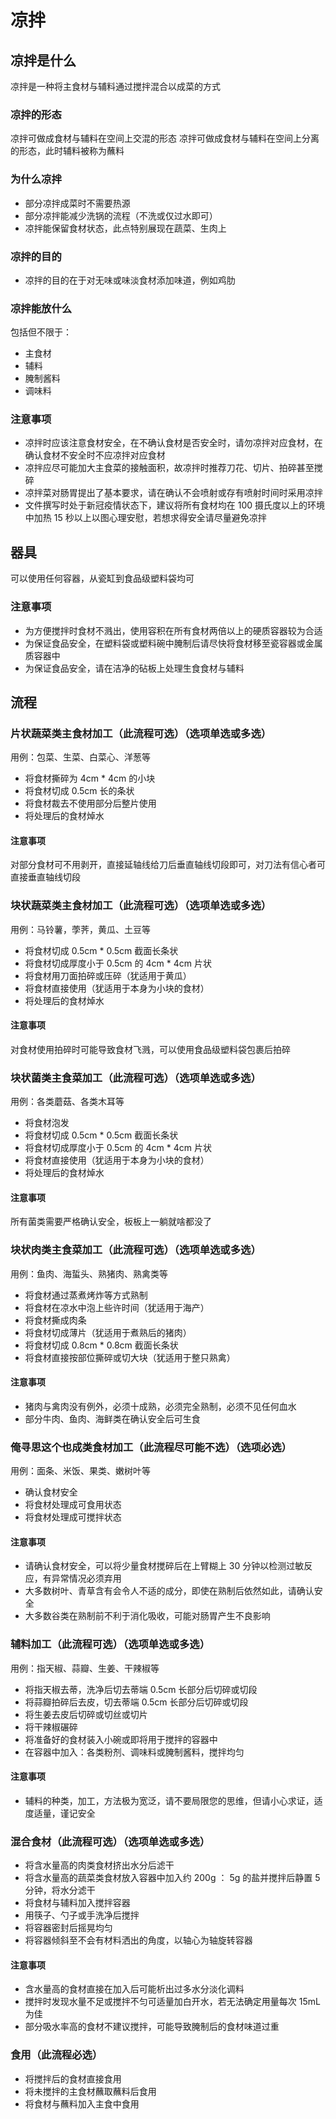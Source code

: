 # 凉拌

## 凉拌是什么

凉拌是一种将主食材与辅料通过搅拌混合以成菜的方式

### 凉拌的形态

凉拌可做成食材与辅料在空间上交混的形态
凉拌可做成食材与辅料在空间上分离的形态，此时辅料被称为蘸料

### 为什么凉拌

* 部分凉拌成菜时不需要热源
* 部分凉拌能减少洗锅的流程（不洗或仅过水即可）
* 凉拌能保留食材状态，此点特别展现在蔬菜、生肉上

### 凉拌的目的

* 凉拌的目的在于对无味或味淡食材添加味道，例如鸡肋

### 凉拌能放什么

包括但不限于：

* 主食材
* 辅料
* 腌制酱料
* 调味料

### 注意事项

* 凉拌时应该注意食材安全，在不确认食材是否安全时，请勿凉拌对应食材，在确认食材不安全时不应凉拌对应食材
* 凉拌应尽可能加大主食菜的接触面积，故凉拌时推荐刀花、切片、拍碎甚至搅碎
* 凉拌菜对肠胃提出了基本要求，请在确认不会喷射或存有喷射时间时采用凉拌
* 文件撰写时处于新冠疫情状态下，建议将所有食材均在 100 摄氏度以上的环境中加热 15 秒以上以图心理安慰，若想求得安全请尽量避免凉拌

## 器具

可以使用任何容器，从瓷缸到食品级塑料袋均可

### 注意事项

* 为方便搅拌时食材不溅出，使用容积在所有食材两倍以上的硬质容器较为合适
* 为保证食品安全，在塑料袋或塑料碗中腌制后请尽快将食材移至瓷容器或金属质容器中
* 为保证食品安全，请在洁净的砧板上处理生食食材与辅料

## 流程

### 片状蔬菜类主食材加工（此流程可选）（选项单选或多选）

用例：包菜、生菜、白菜心、洋葱等

* 将食材撕碎为 4cm * 4cm 的小块
* 将食材切成 0.5cm 长的条状
* 将食材裁去不使用部分后整片使用
* 将处理后的食材焯水

#### 注意事项

对部分食材可不用剥开，直接延轴线给刀后垂直轴线切段即可，对刀法有信心者可直接垂直轴线切段

### 块状蔬菜类主食材加工（此流程可选）（选项单选或多选）

用例：马铃薯，荸荠，黄瓜、土豆等

* 将食材切成 0.5cm * 0.5cm 截面长条状
* 将食材切成厚度小于 0.5cm 的 4cm * 4cm 片状
* 将食材用刀面拍碎或压碎（犹适用于黄瓜）
* 将食材直接使用（犹适用于本身为小块的食材）
* 将处理后的食材焯水

#### 注意事项

对食材使用拍碎时可能导致食材飞溅，可以使用食品级塑料袋包裹后拍碎

### 块状菌类主食菜加工（此流程可选）（选项单选或多选）

用例：各类蘑菇、各类木耳等

* 将食材泡发
* 将食材切成 0.5cm * 0.5cm 截面长条状
* 将食材切成厚度小于 0.5cm 的 4cm * 4cm 片状
* 将食材直接使用（犹适用于本身为小块的食材）
* 将处理后的食材焯水

#### 注意事项

所有菌类需要严格确认安全，板板上一躺就啥都没了

### 块状肉类主食菜加工（此流程可选）（选项单选或多选）

用例：鱼肉、海蜇头、熟猪肉、熟禽类等

* 将食材通过蒸煮烤炸等方式熟制
* 将食材在凉水中泡上些许时间（犹适用于海产）
* 将食材撕成肉条
* 将食材切成薄片（犹适用于煮熟后的猪肉）
* 将食材切成 0.8cm * 0.8cm 截面长条状
* 将食材直接按部位撕碎或切大块（犹适用于整只熟禽）

#### 注意事项

* 猪肉与禽肉没有例外，必须十成熟，必须完全熟制，必须不见任何血水
* 部分牛肉、鱼肉、海鲜类在确认安全后可生食

### 俺寻思这个也成类食材加工（此流程尽可能不选）（选项必选）

用例：面条、米饭、果类、嫩树叶等

* 确认食材安全
* 将食材处理成可食用状态
* 将食材处理成可搅拌状态

#### 注意事项

* 请确认食材安全，可以将少量食材搅碎后在上臂糊上 30 分钟以检测过敏反应，有异常情况必须弃用
* 大多数树叶、青草含有会令人不适的成分，即使在熟制后依然如此，请确认安全
* 大多数谷类在熟制前不利于消化吸收，可能对肠胃产生不良影响

### 辅料加工（此流程可选）（选项单选或多选）

用例：指天椒、蒜瓣、生姜、干辣椒等

* 将指天椒去蒂，洗净后切去蒂端 0.5cm 长部分后切碎或切段
* 将蒜瓣拍碎后去皮，切去蒂端 0.5cm 长部分后切碎或切段
* 将生姜去皮后切碎或切丝或切片
* 将干辣椒碾碎
* 将准备好的食材装入小碗或即将用于搅拌的容器中
* 在容器中加入：各类粉剂、调味料或腌制酱料，搅拌均匀

#### 注意事项

* 辅料的种类，加工，方法极为宽泛，请不要局限您的思维，但请小心求证，适度适量，谨记安全

### 混合食材（此流程可选）（选项单选或多选）

* 将含水量高的肉类食材挤出水分后滤干
* 将含水量高的蔬菜类食材放入容器中加入约 200g ： 5g 的盐并搅拌后静置 5 分钟，将水分滤干
* 将食材与辅料加入搅拌容器
* 用筷子、勺子或手洗净后搅拌
* 将容器密封后摇晃均匀
* 将容器倾斜至不会有材料洒出的角度，以轴心为轴旋转容器

#### 注意事项

* 含水量高的食材直接在加入后可能析出过多水分淡化调料
* 搅拌时发现水量不足或搅拌不匀可适量加白开水，若无法确定用量每次 15mL 为佳
* 部分吸水率高的食材不建议搅拌，可能导致腌制后的食材味道过重

### 食用（此流程必选）

* 将搅拌后的食材直接食用
* 将未搅拌的主食材蘸取蘸料后食用
* 将食材与蘸料加入主食中食用
